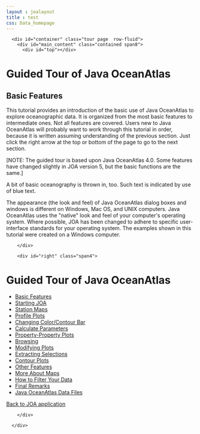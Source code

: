 ```yaml
---
layout : joalayout
title : test
css: Data_homepage
---
```



      <div id="container" class="tour page  row-fluid">
        <div id="main_content" class="contained span8">
          <div id="top"></div>
          
          
<div id="guided_tour">
	<h1>Guided Tour of Java OceanAtlas </h1>
	<h2>Basic Features</h2>
	<div id="guided_tour_content">
		<p>This tutorial provides an introduction of the basic use of Java OceanAtlas to explore oceanographic data. It is organized from the most basic features to intermediate ones. Not all features are covered. Users new to Java OceanAtlas will probably want to work through this tutorial in order, because it is written assuming understanding of the previous section. Just click the right arrow at the top or bottom of the page to go to the next section.</p>
		<p>[NOTE: The guided tour is based upon Java OceanAtlas 4.0. Some features have changed slightly in JOA version 5, but the basic functions are the same.]</p>
		<p class="oceanography_text">	A bit of basic oceanography is thrown in, too. Such text is indicated by use of blue text.</p>
		<p>	The appearance (the look and feel) of Java OceanAtlas dialog boxes and windows is different on Windows, Mac OS, and UNIX computers. Java OceanAtlas uses the "native" look and feel of your computer's operating system. Where possible, JOA has been changed to adhere to specific user-interface standards for your operating system. The examples shown in this tutorial were created on a Windows computer.</p>
	</div>
</div>

        </div>
        
        <div id="right" class="span4">
          
<h1>Guided Tour of Java OceanAtlas</h1>
<ul>
  <li class="active"><a href="/tour/1">Basic Features</a></li>
  <li><a href="/tour/2">Starting JOA</a></li>
  <li><a href="/tour/3">Station Maps</a></li>
  <li><a href="/tour/4">Profile Plots</a></li>
  <li><a href="/tour/5">Changing Color/Contour Bar</a></li>
  <li><a href="/tour/6">Calculate Parameters</a></li>
  <li><a href="/tour/7">Property-Property Plots</a></li>
  <li><a href="/tour/8">Browsing</a></li>
  <li><a href="/tour/9">Modifying Plots</a></li>
  <li><a href="/tour/10">Extracting Selections</a></li>
  <li><a href="/tour/11">Contour Plots</a></li>
  <li><a href="/tour/12">Other Features</a></li>
  <li><a href="/tour/13">More About Maps</a></li>
  <li><a href="/tour/14">How to Filter Your Data</a></li>
  <li><a href="/tour/15">Final Remarks</a></li>
  <li><a href="/tour/16">Java OceanAtlas Data Files</a></li>
</ul>
<p><a href="/joa" class="btn">Back to JOA application</a></p>

        </div>
        
      </div>
     
